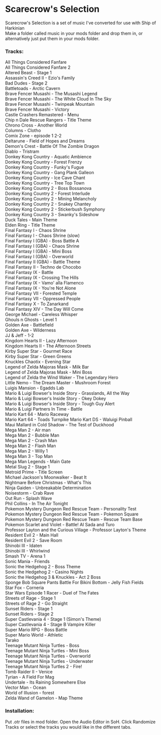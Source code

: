 # Scarecrow's Selection
Scarecrow's Selection is a set of music I've converted for use with Ship of Harkinian  
Make a folder called music in your mods folder and drop them in, or alternatively just put them in your mods folder.  

### Tracks:

All Things Considered Fanfare  
All Things Considered Fanfare 2  
Altered Beast - Stage 1  
Assassin's Creed II - Ezio's Family  
Bad Dudes - Stage 2  
Battletoads - Arctic Cavern  
Brave Fencer Musashi - The Musashi Legend  
Brave Fencer Musashi - The White Cloud In The Sky  
Brave Fencer Musashi - Twinpeak Mountain  
Brave Fencer Musashi - Victory  
Castle Crashers Remastered - Menu  
Chip n Dale Rescue Rangers - Title Theme  
Chrono Cross - Another World  
Columns - Clotho  
Comix Zone - episode 1 2-2  
Deltarune - Field of Hopes and Dreams  
Demon's Crest - Battle Of The Zombie Dragon  
Diablo - Tristram  
Donkey Kong Country - Aquatic Ambience  
Donkey Kong Country - Forest Frenzy  
Donkey Kong Country - Funky's Fugue  
Donkey Kong Country - Gang Plank Galleon  
Donkey Kong Country - Ice Cave Chant  
Donkey Kong Country - Tree Top Town  
Donkey Kong Country 2 - Boss Bossanova  
Donkey Kong Country 2 - Forest Interlude  
Donkey Kong Country 2 - Mining Melancholy  
Donkey Kong Country 2 - Snakey Chantey  
Donkey Kong Country 2 - Stickerbush Symphony  
Donkey Kong Country 3 - Swanky's Sideshow  
Duck Tales - Main Theme  
Elden Ring - Title Theme  
Final Fantasy I - Chaos Shrine  
Final Fantasy I - Chaos Shrine (slow)  
Final Fantasy I (GBA) - Boss Battle A  
Final Fantasy I (GBA) - Chaos Shrine  
Final Fantasy I (GBA) - Mini Boss  
Final Fantasy I (GBA) - Overworld  
Final Fantasy II (GBA) - Battle Theme  
Final Fantasy II - Techno de Chocobo  
Final Fantasy IX - Battle  
Final Fantasy IX - Crossing The Hills  
Final Fantasy IX - Vamo' alla Flamenco  
Final Fantasy IX - You're Not Alone  
Final Fantasy VII - Forested Temple  
Final Fantasy VII - Oppressed People  
Final Fantasy X - To Zanarkand  
Final Fantasy XIV - The Day Will Come  
George Michael - Careless Whisper  
Ghouls n Ghosts - Level 1  
Golden Axe - Battlefield  
Golden Axe - Wilderness  
JJ & Jeff - 1-2  
Kingdom Hearts II - Lazy Afternoon  
Kingdom Hearts II - The Afternoon Streets  
Kirby Super Star - Gourmet Race  
Kirby Super Star - Green Greens  
Knuckles Chaotix - Evening Star  
Legend of Zelda Majoras Mask - Milk Bar  
Legend of Zelda Majoras Mask - Mini Boss  
Legend of Zelda the Wind Waker - The Legendary Hero  
Little Nemo - The Dream Master - Mushroom Forest  
Luigis Mansion - Egadds Lab  
Mario & Luigi Bowser's Inside Story - Grasslands, All the Way  
Mario & Luigi Bowser's Inside Story - Okey Dokey  
Mario & Luigi Bowser's Inside Story - Tough Guy Alert  
Mario & Luigi Partners In Time - Battle  
Mario Kart 64 - Mario Raceway  
Mario Kart 64 - Toads Turnpike
Mario Kart DS - Waluigi Pinball  
Maui Mallard in Cold Shadow - The Test of Duckhood  
Mega Man 2 - Air man  
Mega Man 2 - Bubble Man  
Mega Man 2 - Crash Man  
Mega Man 2 - Flash Man  
Mega Man 2 - Willy 1  
Mega Man 3 - Top Man  
Mega Man Legends - Main Gate  
Metal Slug 2 - Stage 1  
Metroid Prime - Title Screen  
Michael Jackson's Moonwalker - Beat It  
Nightmare Before Christmas - What's This  
Ninja Gaiden - Unbreakable Determination  
Noisestorm - Crab Rave  
Out Run - Splash Wave  
Phil Collins - In The Air Tonight  
Pokemon Mystery Dungeon Red Rescue Team - Personality Test  
Pokemon Mystery Dungeon Red Rescue Team - Pokemon Square  
Pokemon Mystery Dungeon Red Rescue Team - Rescue Team Base  
Pokemon Scarlet and Violet  - Battle! AI Sada and Turo  
Professor Layton and the Curious Village - Professor Layton's Theme  
Resident Evil 2 - Main Hall  
Resident Evil 2 - Save Room  
Shinobi III - Idaten  
Shinobi III - Whirlwind  
Smash TV - Arena 1  
Sonic Mania - Friends  
Sonic the Hedgehog 2 - Boss Theme  
Sonic the Hedgehog 2 - Casino Nights  
Sonic the Hedgehog 3 & Knuckles - Act 2 Boss  
Sponge Bob Square Pants Battle For Bikini Bottom - Jelly Fish Fields  
Star Fox - Corneria  
Star Wars Episode 1 Racer - Duel of The Fates  
Streets of Rage - Stage 1  
Streets of Rage 2 - Go Straight  
Sunset Riders - Stage 1  
Sunset Riders - Stage 2  
Super Castlevania 4 - Stage 1 (Simon's Theme)  
Super Castlevania 4 - Stage B Vampire Killer  
Super Mario RPG - Boss Battle  
Super Mario World - Athletic  
Tarako  
Teenage Mutant Ninja Turtles - Boss  
Teenage Mutant Ninja Turtles - Mini Boss  
Teenage Mutant Ninja Turtles - Overworld  
Teenage Mutant Ninja Turtles - Underwater  
Teenage Mutant Ninja Turtles 2 - Fire!  
Tomb Raider II - Venice  
Tyrian - A Field For Mag  
Undertale - Its Raining Somewhere Else  
Vector Man - Ocean  
World of Illusion - forest  
Zelda Wand of Gamelon - Map Theme  

### Installation:
Put .otr files in mod folder.
Open the Audio Editor in SoH.
Click Randomize Tracks or select the tracks you would like in the different tabs.